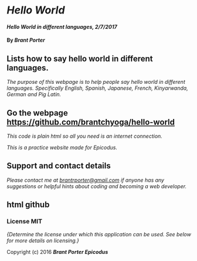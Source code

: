 # _Hello World_

#### _Hello World in different languages, 2/7/2017_

#### By _**Brant Porter**_

## Lists how to say hello world in different languages.

_The purpose of this webpage is to help people say hello world in different languages. Specifically English, Spanish, Japanese, French, Kinyarwanda, German and Pig Latin._

## Go the webpage https://github.com/brantchyoga/hello-world


_This code is plain html so all you need is an internet connection._


_This is a practice website made for Epicodus._

## Support and contact details

_Please contact me at brantrporter@gmail.com if anyone has any suggestions or helpful hints about coding and becoming a web developer._

## html github


### License MIT

*{Determine the license under which this application can be used.  See below for more details on licensing.}*

Copyright (c) 2016 **_Brant Porter Epicodus_**
